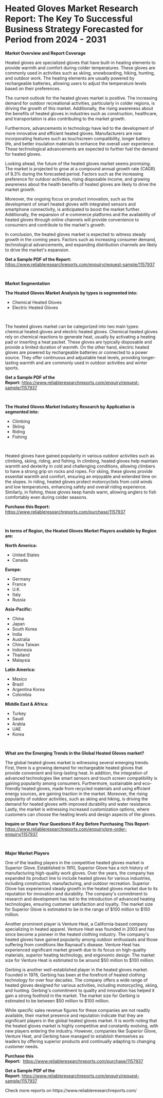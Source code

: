 <p><h1>Heated Gloves Market Research Report: The Key To Successful Business Strategy Forecasted for Period from 2024 - 2031</h1></p><p><strong>Market Overview and Report Coverage</strong></p>
<p><p>Heated gloves are specialized gloves that have built-in heating elements to provide warmth and comfort during colder temperatures. These gloves are commonly used in activities such as skiing, snowboarding, hiking, hunting, and outdoor work. The heating elements are usually powered by rechargeable batteries, allowing users to adjust the temperature levels based on their preferences.</p><p>The current outlook for the heated gloves market is positive. The increasing demand for outdoor recreational activities, particularly in colder regions, is driving the growth of this market. Additionally, the rising awareness about the benefits of heated gloves in industries such as construction, healthcare, and transportation is also contributing to the market growth.</p><p>Furthermore, advancements in technology have led to the development of more innovative and efficient heated gloves. Manufacturers are now incorporating features such as touchscreen compatibility, longer battery life, and better insulation materials to enhance the overall user experience. These technological advancements are expected to further fuel the demand for heated gloves.</p><p>Looking ahead, the future of the heated gloves market seems promising. The market is projected to grow at a compound annual growth rate (CAGR) of 8.3% during the forecasted period. Factors such as the increasing preference for outdoor activities, rising disposable income, and growing awareness about the health benefits of heated gloves are likely to drive the market growth.</p><p>Moreover, the ongoing focus on product innovation, such as the development of smart heated gloves with integrated sensors and smartphone connectivity, is anticipated to boost the market further. Additionally, the expansion of e-commerce platforms and the availability of heated gloves through online channels will provide convenience to consumers and contribute to the market's growth.</p><p>In conclusion, the heated gloves market is expected to witness steady growth in the coming years. Factors such as increasing consumer demand, technological advancements, and expanding distribution channels are likely to drive the market's expansion.</p></p>
<p><strong>Get a Sample PDF of the Report:</strong> <a href="https://www.reliableresearchreports.com/enquiry/request-sample/1157937">https://www.reliableresearchreports.com/enquiry/request-sample/1157937</a></p>
<p>&nbsp;</p>
<p><strong>Market Segmentation</strong></p>
<p><strong>The Heated Gloves Market Analysis by types is segmented into:</strong></p>
<p><ul><li>Chemical Heated Gloves</li><li>Electric Heated Gloves</li></ul></p>
<p>&nbsp;</p>
<p><p>The heated gloves market can be categorized into two main types: chemical heated gloves and electric heated gloves. Chemical heated gloves rely on chemical reactions to generate heat, usually by activating a heating pad or inserting a heat packet. These gloves are typically disposable and provide a limited duration of warmth. On the other hand, electric heated gloves are powered by rechargeable batteries or connected to a power source. They offer continuous and adjustable heat levels, providing longer-lasting warmth and are commonly used in outdoor activities and winter sports.</p></p>
<p><strong>Get a Sample PDF of the Report:</strong>&nbsp;<a href="https://www.reliableresearchreports.com/enquiry/request-sample/1157937">https://www.reliableresearchreports.com/enquiry/request-sample/1157937</a></p>
<p>&nbsp;</p>
<p><strong>The Heated Gloves Market Industry Research by Application is segmented into:</strong></p>
<p><ul><li>Climbing</li><li>Skiing</li><li>Riding</li><li>Fishing</li></ul></p>
<p>&nbsp;</p>
<p><p>Heated gloves have gained popularity in various outdoor activities such as climbing, skiing, riding, and fishing. In climbing, heated gloves help maintain warmth and dexterity in cold and challenging conditions, allowing climbers to have a strong grip on rocks and ropes. For skiing, these gloves provide essential warmth and comfort, ensuring an enjoyable and extended time on the slopes. In riding, heated gloves protect motorcyclists from cold winds and low temperatures, enhancing safety and overall riding experience. Similarly, in fishing, these gloves keep hands warm, allowing anglers to fish comfortably even during colder seasons.</p></p>
<p><strong>Purchase this Report:</strong>&nbsp; <a href="https://www.reliableresearchreports.com/purchase/1157937">https://www.reliableresearchreports.com/purchase/1157937</a></p>
<p>&nbsp;</p>
<p><strong>In terms of Region, the Heated Gloves Market Players available by Region are:</strong></p>
<p>
    <p> <strong> North America: </strong>
        <ul>
            <li>United States</li>
            <li>Canada</li>
        </ul>
        </p> 
    <p> <strong> Europe: </strong>
        <ul>
            <li>Germany</li>
            <li>France</li>
            <li>U.K.</li>
            <li>Italy</li>
            <li>Russia</li>
        </ul>
        </p> 
    <p> <strong> Asia-Pacific: </strong>
        <ul>
            <li>China</li>
            <li>Japan</li>
            <li>South Korea</li>
            <li>India</li>
            <li>Australia</li>
            <li>China Taiwan</li>
            <li>Indonesia</li>
            <li>Thailand</li>
            <li>Malaysia</li>
        </ul>
        </p> 
    <p> <strong> Latin America: </strong>
        <ul>
            <li>Mexico</li>
            <li>Brazil</li>
            <li>Argentina Korea</li>
            <li>Colombia</li>
        </ul>
        </p> 
    <p> <strong> Middle East & Africa: </strong>
        <ul>
            <li>Turkey</li>
            <li>Saudi</li>
            <li>Arabia</li>
            <li>UAE</li>
            <li>Korea</li>
        </ul>
    </p>
    </p>
<p>&nbsp;</p>
<p><strong>What are the Emerging Trends in the Global Heated Gloves market?</strong></p>
<p><p>The global heated gloves market is witnessing several emerging trends. First, there is a growing demand for rechargeable heated gloves that provide convenient and long-lasting heat. In addition, the integration of advanced technologies like smart sensors and touch screen compatibility is gaining popularity among consumers. Furthermore, sustainable and eco-friendly heated gloves, made from recycled materials and using efficient energy sources, are gaining traction in the market. Moreover, the rising popularity of outdoor activities, such as skiing and hiking, is driving the demand for heated gloves with improved durability and water resistance. Lastly, the market is witnessing increased customization options, where customers can choose the heating levels and design aspects of the gloves.</p></p>
<p><strong>Inquire or Share Your Questions If Any Before Purchasing This Report</strong>- <a href="https://www.reliableresearchreports.com/enquiry/pre-order-enquiry/1157937">https://www.reliableresearchreports.com/enquiry/pre-order-enquiry/1157937</a></p>
<p>&nbsp;</p>
<p><strong>Major Market Players</strong></p>
<p><p>One of the leading players in the competitive heated gloves market is Superior Glove. Established in 1910, Superior Glove has a rich history of manufacturing high-quality work gloves. Over the years, the company has expanded its product line to include heated gloves for various industries, including construction, manufacturing, and outdoor recreation. Superior Glove has experienced steady growth in the heated gloves market due to its reputation for innovation and durability. The company's commitment to research and development has led to the introduction of advanced heating technologies, ensuring customer satisfaction and loyalty. The market size for Superior Glove is estimated to be in the range of $100 million to $150 million.</p><p>Another prominent player is Venture Heat, a California-based company specializing in heated apparel. Venture Heat was founded in 2003 and has since become a pioneer in the heated clothing industry. The company's heated gloves have gained popularity among outdoor enthusiasts and those suffering from conditions like Raynaud's disease. Venture Heat has experienced significant market growth due to its focus on high-quality materials, superior heating technology, and ergonomic design. The market size for Venture Heat is estimated to be around $50 million to $100 million.</p><p>Gerbing is another well-established player in the heated gloves market. Founded in 1976, Gerbing has been at the forefront of heated clothing technology for over four decades. The company offers a wide range of heated gloves designed for various activities, including motorcycling, skiing, and hunting. Gerbing's commitment to quality and innovation has helped it gain a strong foothold in the market. The market size for Gerbing is estimated to be between $50 million to $100 million.</p><p>While specific sales revenue figures for these companies are not readily available, their market presence and reputation indicate that they are significant players in the global heated gloves market. It is worth noting that the heated gloves market is highly competitive and constantly evolving, with new players entering the industry. However, companies like Superior Glove, Venture Heat, and Gerbing have managed to establish themselves as leaders by offering superior products and continually adapting to changing customer needs.</p></p>
<p><strong>Purchase this Report:</strong>&nbsp;&nbsp;<a href="https://www.reliableresearchreports.com/purchase/1157937">https://www.reliableresearchreports.com/purchase/1157937</a></p>
<p></p>
<p><strong>Get a Sample PDF of the Report:</strong>&nbsp;<a href="https://www.reliableresearchreports.com/enquiry/request-sample/1157937">https://www.reliableresearchreports.com/enquiry/request-sample/1157937</a></p>
<p>Check more reports on https://www.reliableresearchreports.com/</p>